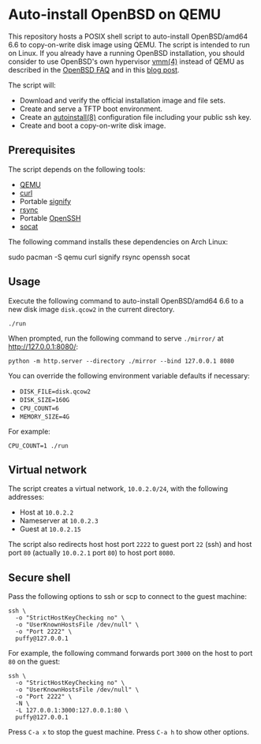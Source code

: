 # Auto-install OpenBSD on QEMU

This repository hosts a POSIX shell script to auto-install OpenBSD/amd64 6.6 to
copy-on-write disk image using QEMU. The script is intended to run on Linux. If
you already have a running OpenBSD installation, you should consider to use
OpenBSD's own hypervisor [vmm(4)](https://man.openbsd.org/vmm) instead of QEMU
as described in the [OpenBSD FAQ](https://www.openbsd.org/faq/faq16.html) and
in this [blog post](https://eradman.com/posts/autoinstall-openbsd.html).

The script will:

* Download and verify the official installation image and file sets.
* Create and serve a TFTP boot environment.
* Create an [autoinstall(8)](https://man.openbsd.org/autoinstall) configuration file including your public ssh key.
* Create and boot a copy-on-write disk image.

## Prerequisites

The script depends on the following tools:

* [QEMU](https://www.qemu.org/)
* [curl](https://curl.haxx.se/)
* Portable [signify](https://github.com/aperezdc/signify)
* [rsync](https://rsync.samba.org/)
* Portable [OpenSSH](https://www.openssh.com/portable.html)
* [socat](http://www.dest-unreach.org/socat/)

The following command installs these dependencies on Arch Linux:

  sudo pacman -S qemu curl signify rsync openssh socat

## Usage

Execute the following command to auto-install OpenBSD/amd64 6.6 to a new disk
image `disk.qcow2` in the current directory.

    ./run

When prompted, run the following command to serve `./mirror/` at
http://127.0.0.1:8080/:

    python -m http.server --directory ./mirror --bind 127.0.0.1 8080

You can override the following environment variable defaults if necessary:

* `DISK_FILE=disk.qcow2`
* `DISK_SIZE=160G`
* `CPU_COUNT=6`
* `MEMORY_SIZE=4G`

For example:

    CPU_COUNT=1 ./run

## Virtual network

The script creates a virtual network, `10.0.2.0/24`, with the following
addresses:

* Host at `10.0.2.2`
* Nameserver at `10.0.2.3`
* Guest at `10.0.2.15`

The script also redirects host host port `2222` to guest port `22` (ssh) and
host port `80` (actually `10.0.2.1` port `80`) to host port `8080`.

## Secure shell

Pass the following options to ssh or scp to connect to the guest machine:

    ssh \
      -o "StrictHostKeyChecking no" \
      -o "UserKnownHostsFile /dev/null" \
      -o "Port 2222" \
      puffy@127.0.0.1

For example, the following command forwards port `3000` on the host to port
`80` on the guest:

    ssh \
      -o "StrictHostKeyChecking no" \
      -o "UserKnownHostsFile /dev/null" \
      -o "Port 2222" \
      -N \
      -L 127.0.0.1:3000:127.0.0.1:80 \
      puffy@127.0.0.1

Press `C-a x` to stop the guest machine.
Press `C-a h` to show other options.
